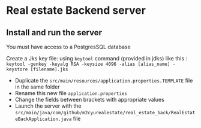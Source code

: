 # Real estate Backend server

## Install and run the server

You must have access to a PostgresSQL database

Create a Jks key file: using `keytool` command (provided in jdks) like this :  
  `keytool -genkey -keyalg RSA -keysize 4096 -alias [alias_name] -keystore [filename].jks`

- Duplicate the `src/main/resources/application.properties.TEMPLATE` file in the same folder
- Rename this new file `application.properties`
- Change the fields between brackets with appropriate values
- Launch the server with the `src/main/java/com/github/m2cyurealestate/real_estate_back/RealEstateBackApplication.java` file